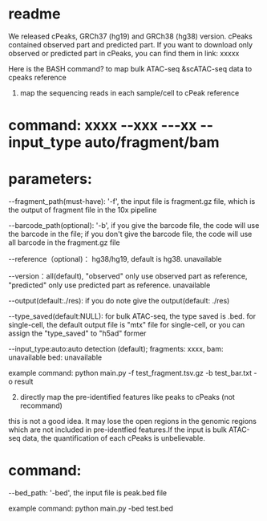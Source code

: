 # readme

We released cPeaks, GRCh37 (hg19) and GRCh38 (hg38) version.
cPeaks contained observed part and predicted part. If you want to download only observed or predicted part in cPeaks, you can find them in link: xxxxx


 Here is the BASH command? to map bulk ATAC-seq &scATAC-seq data to cpeaks reference

1. map the sequencing reads in each sample/cell to cPeak reference
# command: xxxx --xxx ---xx --input_type auto/fragment/bam

# parameters:
 --fragment_path(must-have): '-f', the input file is fragment.gz file, which is the output of fragment file in the 10x pipeline

 --barcode_path(optional): '-b', if you give the barcode file, the code will use the barcode in the file; if you don't give the barcode file, the code will use all barcode in the fragment.gz file

 --reference（optional)： hg38/hg19, default is hg38. unavailable

 --version：all(default), "observed" only use observed part as reference, "predicted" only use predicted part as reference. unavailable

 --output(default:./res): if you do note give the output(default: ./res)

 --type_saved(default:NULL): for bulk ATAC-seq, the type saved is .bed. for single-cell, the default output file is "mtx" file for single-cell, or you can assign the "type_saved" to "h5ad" former

 --input_type:auto:auto detection (default); fragments: xxxx, bam: unavailable bed: unavailable

 example command: python main.py -f test_fragment.tsv.gz -b test_bar.txt -o result


2. directly map the pre-identified features like peaks to cPeaks (not recommand)

 this is not a good idea. It may lose the open regions in the genomic regions which are not included in pre-identfied features.If the input is bulk ATAC-seq data, the quantification of each cPeaks is unbelievable.

# command: 
 --bed_path: '-bed', the input file is peak.bed file

 example command: python main.py -bed test.bed






